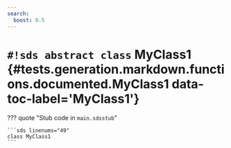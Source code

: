 ```yaml
---
search:
  boost: 0.5
---
```


# `#!sds abstract class` MyClass1 {#tests.generation.markdown.functions.documented.MyClass1 data-toc-label='MyClass1'}

??? quote "Stub code in `main.sdsstub`"

    ```sds linenums="49"
    class MyClass1
    ```
